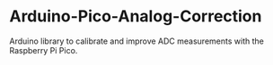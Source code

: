 # Arduino-Pico-Analog-Correction
Arduino library to calibrate and improve ADC measurements with the Raspberry Pi Pico.
